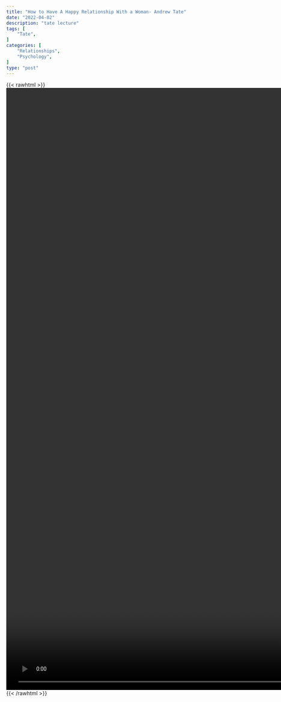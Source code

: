 ```yaml
---
title: "How to Have A Happy Relationship With a Woman- Andrew Tate"
date: "2022-04-02"
description: "tate lecture"
tags: [
    "Tate",
]
categories: [
    "Relationships",
    "Psychology",
]
type: "post"
---
```

{{< rawhtml >}}
    <video style="height:40vh;width:auto" overflow="hidden" controls>
        <source src="https://lectures.dev00ps.com/tate/Andrew_Tate_on_The_Key_To_a_Happy_Relationship_with_Woman_%F0%9F%94%91.mp4" type="video/mp4"> 
    </video>
{{< /rawhtml >}}